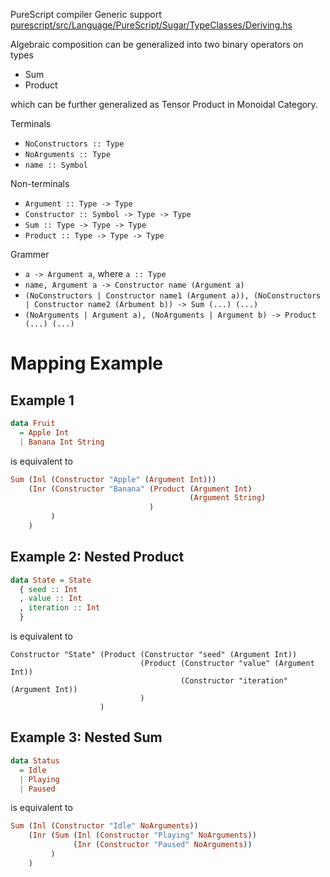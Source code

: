 PureScript compiler Generic support
[purescript/src/Language/PureScript/Sugar/TypeClasses/Deriving.hs](https://github.com/purescript/purescript/blob/master/src/Language/PureScript/Sugar/TypeClasses/Deriving.hs)

Algebraic composition can be generalized into two binary operators on types
- Sum
- Product

which can be further generalized as Tensor Product in Monoidal Category.

Terminals
- `NoConstructors :: Type`
- `NoArguments :: Type`
- `name :: Symbol`

Non-terminals
- `Argument :: Type -> Type`
- `Constructor :: Symbol -> Type -> Type`
- `Sum :: Type -> Type -> Type`
- `Product :: Type -> Type -> Type`

Grammer
- `a -> Argument a`, where `a :: Type`
- `name, Argument a -> Constructor name (Argument a)`
- `(NoConstructors | Constructor name1 (Argument a)),
(NoConstructors | Constructor name2 (Arbument b))
-> Sum (...) (...)`
- `(NoArguments | Argument a), (NoArguments | Argument b) -> Product (...) (...)`

# Mapping Example

## Example 1
```haskell
data Fruit
  = Apple Int
  | Banana Int String
```
is equivalent to
```haskell
Sum (Inl (Constructor "Apple" (Argument Int)))
    (Inr (Constructor "Banana" (Product (Argument Int)
                                        (Argument String)
                               )
         )
    )
```

## Example 2: Nested Product
```haskell
data State = State
  { seed :: Int
  , value :: Int
  , iteration :: Int
  }
```
is equivalent to
```
Constructor "State" (Product (Constructor "seed" (Argument Int))
                             (Product (Constructor "value" (Argument Int))
                                      (Constructor "iteration" (Argument Int))
                             )
                    )
```

## Example 3: Nested Sum
```haskell
data Status
  = Idle
  | Playing
  | Paused
```
is equivalent to
```haskell
Sum (Inl (Constructor "Idle" NoArguments))
    (Inr (Sum (Inl (Constructor "Playing" NoArguments))
              (Inr (Constructor "Paused" NoArguments))
         )
    )
```
